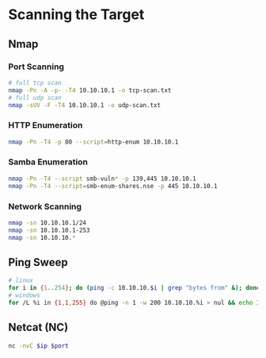 # Scanning the Target

## Nmap

### Port Scanning
```bash
# full tcp scan
nmap -Pn -A -p- -T4 10.10.10.1 -o tcp-scan.txt
# full udp scan
nmap -sUV -F -T4 10.10.10.1 -o udp-scan.txt
```

### HTTP Enumeration
```bash
nmap -Pn -T4 -p 80 --script=http-enum 10.10.10.1
```

### Samba Enumeration
```bash
nmap -Pn -T4 --script smb-vuln* -p 139,445 10.10.10.1
nmap -Pn -T4 --script=smb-enum-shares.nse -p 445 10.10.10.1
```

### Network Scanning
```bash
nmap -sn 10.10.10.1/24
nmap -sn 10.10.10.1-253
nmap -sn 10.10.10.*
```

## Ping Sweep

```bash
# linux
for i in {1..254}; do (ping -c 10.10.10.$i | grep "bytes from" &); done
# windows
for /L %i in {1,1,255} do @ping -n 1 -w 200 10.10.10.%i > nul && echo 192.168.1.%i is up.
```

## Netcat (NC)

```bash
nc -nvC $ip $port
```
